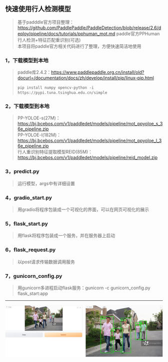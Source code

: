 ## 快速使用行人检测模型
>基于padddle官方项目整理：https://github.com/PaddlePaddle/PaddleDetection/blob/release/2.6/deploy/pipeline/docs/tutorials/pphuman_mot.md
>paddle官方PPHuman行人检测+特征匹配重识别(可选)  
>本项目将paddle官方相关代码进行了整理，方便快速简洁地使用
### 1，下载模型到本地
>paddle库2.4.2：https://www.paddlepaddle.org.cn/install/old?docurl=/documentation/docs/zh/develop/install/pip/linux-pip.html
>```
>pip install numpy opencv-python -i https://pypi.tuna.tsinghua.edu.cn/simple
>```
### 2，下载模型到本地
>PP-YOLOE-s(27M)：https://bj.bcebos.com/v1/paddledet/models/pipeline/mot_ppyoloe_s_36e_pipeline.zip  
>PP-YOLOE-l(182M)：https://bj.bcebos.com/v1/paddledet/models/pipeline/mot_ppyoloe_l_36e_pipeline.zip  
>行人重识别特征提取模型REID(85M)：https://bj.bcebos.com/v1/paddledet/models/pipeline/reid_model.zip  
### 3，predict.py
>运行模型，args中有详细设置
### 4，gradio_start.py
>用gradio将程序包装成一个可视化的界面，可以在网页可视化的展示
### 5，flask_start.py
>用flask将程序包装成一个服务，并在服务器上启动
### 6，flask_request.py
>以post请求传输数据调用服务
### 7，gunicorn_config.py
>用gunicorn多进程启动flask服务：gunicorn -c gunicorn_config.py flask_start:app
***
![image](README_IMAGE/001.jpg)